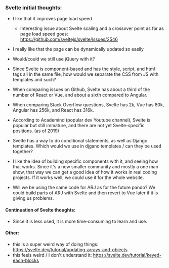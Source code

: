 ### Svelte initial thoughts:

- I like that it improves page load speed
	- Interesting issue about Svelte scaling and a crossover point as far as page load speed goes: https://github.com/sveltejs/svelte/issues/2546
- I really like that the page can be dynamically updated so easily
	
- Would/could we still use jQuery with it?

- Since Svelte is component-based and has the style, script, and html tags all in the same file, how would we separate the CSS from JS with templates and such?
- When comparing issues on Github, Svelte has about a third of the number of React or Vue, and about a sixth compared to Angular.
- When comparing Stack Overflow questions, Svelte has 2k, Vue has 80k, Angular has 256k, and React has 316k.
- According to Academind (popular dev Youtube channel), Svelte is popular but still immature, and there are not yet Svelte-specific positions. (as of 2019)
- Svelte has a way to do conditional statements, as well as Django templates. Which would we use in djgano templates / can they be used together?
- I like the idea of building specific components with it, and seeing how that works. Since it's a new smaller community and mostly a one man show, that way we can get a good idea of how it works in real coding projects. If it works well, we could use it for the whole website.
- Will we be using the same code for ARJ as for the future pando? We could build parts of ARJ with Svelte and then revert to Vue later if it is giving us problems.

#### Continuation of Svelte thoughts:

- Since it is less used, it is more time-consuming to learn and use.

#### Other:
- this is a super weird way of doing things: https://svelte.dev/tutorial/updating-arrays-and-objects
- this feels weird / I don't understand it: https://svelte.dev/tutorial/keyed-each-blocks


